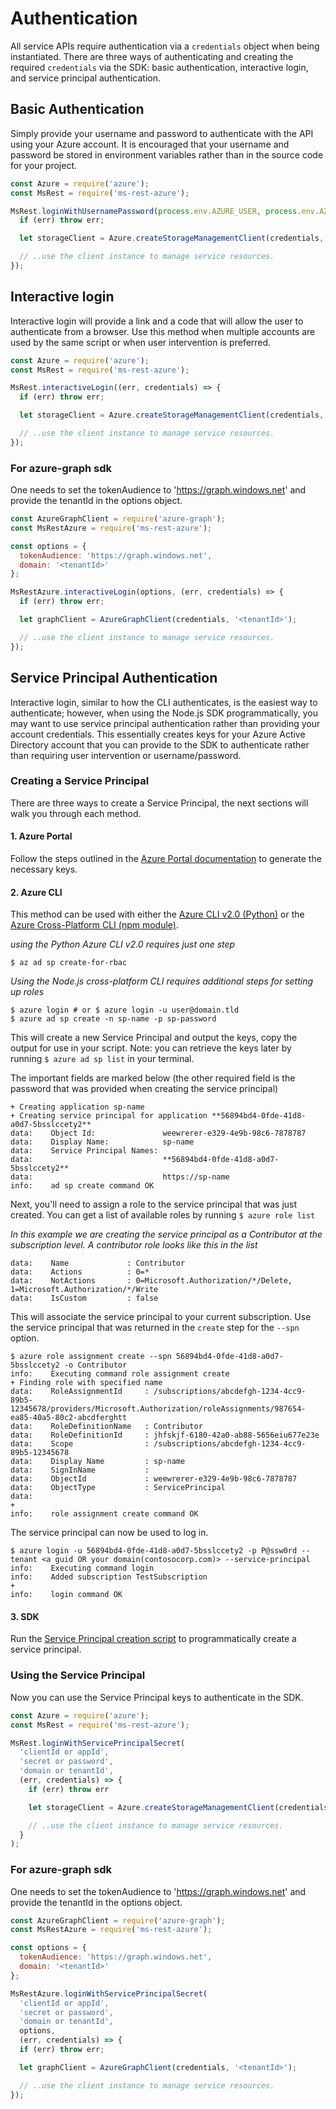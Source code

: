 # Authentication

All service APIs require authentication via a `credentials` object when being
instantiated. There are three ways of authenticating and creating the required
`credentials` via the SDK: basic authentication, interactive login, and service
principal authentication.

## Basic Authentication

Simply provide your username and password to authenticate with the API using your
Azure account. It is encouraged that your username and password be stored in
environment variables rather than in the source code for your project.

```js
const Azure = require('azure');
const MsRest = require('ms-rest-azure');

MsRest.loginWithUsernamePassword(process.env.AZURE_USER, process.env.AZURE_PASS, (err, credentials) => {
  if (err) throw err;

  let storageClient = Azure.createStorageManagementClient(credentials, 'subscription-id');

  // ..use the client instance to manage service resources.
});
```

## Interactive login

Interactive login will provide a link and a code that will allow the user to
authenticate from a browser. Use this method when multiple accounts are used by
the same script or when user intervention is preferred.

```js
const Azure = require('azure');
const MsRest = require('ms-rest-azure');

MsRest.interactiveLogin((err, credentials) => {
  if (err) throw err;

  let storageClient = Azure.createStorageManagementClient(credentials, 'subscription-id');

  // ..use the client instance to manage service resources.
});
```

### For azure-graph sdk

One needs to set the tokenAudience to 'https://graph.windows.net' and provide the tenantId in the options object.
```javascript
const AzureGraphClient = require('azure-graph');
const MsRestAzure = require('ms-rest-azure');

const options = {
  tokenAudience: 'https://graph.windows.net',
  domain: '<tenantId>' 
};

MsRestAzure.interactiveLogin(options, (err, credentials) => {
  if (err) throw err;

  let graphClient = AzureGraphClient(credentials, '<tenantId>');

  // ..use the client instance to manage service resources.
});
```

## Service Principal Authentication

Interactive login, similar to how the CLI authenticates, is the easiest way to
authenticate; however, when using the Node.js SDK programmatically, you may want
to use service principal authentication rather than providing your account
credentials. This essentially creates keys for your Azure Active Directory
account that you can provide to the SDK to authenticate rather than requiring
user intervention or username/password.

### Creating a Service Principal

There are three ways to create a Service Principal, the next sections will walk
you through each method.

#### 1. Azure Portal

Follow the steps outlined in the
[Azure Portal documentation](https://azure.microsoft.com/en-us/documentation/articles/resource-group-create-service-principal-portal/)
 to generate the necessary keys.

#### 2. Azure CLI

This method can be used with either the
[Azure CLI v2.0 (Python)](https://github.com/Azure/azure-cli) or the
[Azure Cross-Platform CLI (npm module)](https://github.com/Azure/azure-xplat-cli).

_using the Python Azure CLI v2.0 requires just one step_
```shell
$ az ad sp create-for-rbac
```

_Using the Node.js cross-platform CLI requires additional steps for setting up
roles_
```shell
$ azure login # or $ azure login -u user@domain.tld
$ azure ad sp create -n sp-name -p sp-password
```

This will create a new Service Principal and output the keys, copy the output for
use in your script. Note: you can retrieve the keys later by running
`$ azure ad sp list` in your terminal.

The important fields are marked below (the other required field is the password
that was provided when creating the service principal)

```shell
+ Creating application sp-name
+ Creating service principal for application **56894bd4-0fde-41d8-a0d7-5bsslccety2**
data:    Object Id:               weewrerer-e329-4e9b-98c6-7878787
data:    Display Name:            sp-name
data:    Service Principal Names:
data:                             **56894bd4-0fde-41d8-a0d7-5bsslccety2**
data:                             https://sp-name
info:    ad sp create command OK
```

Next, you'll need to assign a role to the service principal that was just
created. You can get a list of available roles by running `$ azure role list`

_In this example we are creating the service principal as a Contributor at the
subscription level. A contributor role looks like this in the list_
```
data:    Name             : Contributor
data:    Actions          : 0=*
data:    NotActions       : 0=Microsoft.Authorization/*/Delete, 1=Microsoft.Authorization/*/Write
data:    IsCustom         : false
```

This will associate the service principal to your current subscription. Use the
service principal that was returned in the `create` step for the `--spn` option.

```shell
$ azure role assignment create --spn 56894bd4-0fde-41d8-a0d7-5bsslccety2 -o Contributor
info:    Executing command role assignment create
+ Finding role with specified name
data:    RoleAssignmentId     : /subscriptions/abcdefgh-1234-4cc9-89b5-12345678/providers/Microsoft.Authorization/roleAssignments/987654-ea85-40a5-80c2-abcdferghtt
data:    RoleDefinitionName   : Contributor
data:    RoleDefinitionId     : jhfskjf-6180-42a0-ab88-5656eiu677e23e
data:    Scope                : /subscriptions/abcdefgh-1234-4cc9-89b5-12345678
data:    Display Name         : sp-name
data:    SignInName           :
data:    ObjectId             : weewrerer-e329-4e9b-98c6-7878787
data:    ObjectType           : ServicePrincipal
data:
+
info:    role assignment create command OK
```

The service principal can now be used to log in.
```shell
$ azure login -u 56894bd4-0fde-41d8-a0d7-5bsslccety2 -p P@ssw0rd --tenant <a guid OR your domain(contosocorp.com)> --service-principal
info:    Executing command login
info:    Added subscription TestSubscription
+
info:    login command OK
```

#### 3. SDK

Run the [Service Principal creation script](./ServicePrincipal) to
programmatically create a service principal.


### Using the Service Principal

Now you can use the Service Principal keys to authenticate in the SDK.

```js
const Azure = require('azure');
const MsRest = require('ms-rest-azure');

MsRest.loginWithServicePrincipalSecret(
  'clientId or appId',
  'secret or password',
  'domain or tenantId',
  (err, credentials) => {
    if (err) throw err

    let storageClient = Azure.createStorageManagementClient(credentials, 'subscription-id');

    // ..use the client instance to manage service resources.
  }
);
```

### For azure-graph sdk

One needs to set the tokenAudience to 'https://graph.windows.net' and provide the tenantId in the options object.
```javascript
const AzureGraphClient = require('azure-graph');
const MsRestAzure = require('ms-rest-azure');

const options = {
  tokenAudience: 'https://graph.windows.net',
  domain: '<tenantId>' 
};

MsRestAzure.loginWithServicePrincipalSecret(
  'clientId or appId',
  'secret or password',
  'domain or tenantId',
  options, 
  (err, credentials) => {
  if (err) throw err;

  let graphClient = AzureGraphClient(credentials, '<tenantId>');

  // ..use the client instance to manage service resources.
});
```
